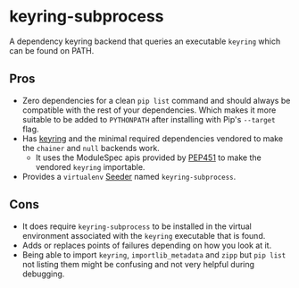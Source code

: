 # keyring-subprocess
A dependency keyring backend that queries an executable `keyring` which can be
found on PATH.

## Pros
- Zero dependencies for a clean `pip list` command and should always be
  compatible with the rest of your dependencies. Which makes it more
  suitable to be added to `PYTHONPATH` after installing with Pip's
  `--target` flag.
- Has [keyring](https://pypi.org/project/keyring) and the minimal required
  dependencies vendored to make the `chainer` and `null` backends work.
  - It uses the ModuleSpec apis provided by [PEP451](https://peps.python.org/pep-0451/)
    to make the vendored `keyring` importable.
- Provides a `virtualenv` [Seeder](https://virtualenv.pypa.io/en/latest/user_guide.html#seeders)
  named `keyring-subprocess`.

## Cons
- It does require `keyring-subprocess` to be installed in the virtual
  environment associated with the `keyring` executable that is found.
- Adds or replaces points of failures depending on how you look at it.
- Being able to import `keyring`, `importlib_metadata` and `zipp` but
  `pip list` not listing them might be confusing and not very helpful during
  debugging.
